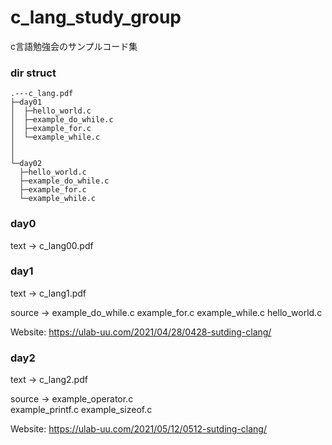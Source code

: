 # c_lang_study_group

c言語勉強会のサンプルコード集

### dir struct

```text
.---c_lang.pdf
├─day01
│  ├─hello_world.c
│  ├─example_do_while.c
│  ├─example_for.c
│  └─example_while.c
│ 
│ 
└─day02
  ├─hello_world.c
  ├─example_do_while.c
  ├─example_for.c
  └─example_while.c
```


### day0

text -> c_lang00.pdf

### day1

text ->        c_lang1.pdf

source -> example_do_while.c
example_for.c
example_while.c 
hello_world.c

Website: https://ulab-uu.com/2021/04/28/0428-sutding-clang/

### day2

text ->         c_lang2.pdf

source -> example_operator.c  
example_printf.c
example_sizeof.c

Website: https://ulab-uu.com/2021/05/12/0512-sutding-clang/

